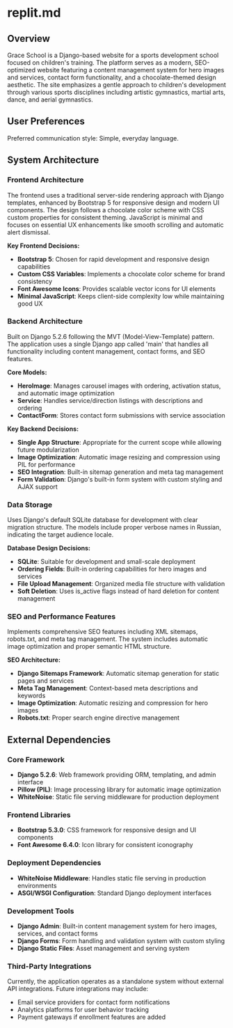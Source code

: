 # replit.md

## Overview

Grace School is a Django-based website for a sports development school focused on children's training. The platform serves as a modern, SEO-optimized website featuring a content management system for hero images and services, contact form functionality, and a chocolate-themed design aesthetic. The site emphasizes a gentle approach to children's development through various sports disciplines including artistic gymnastics, martial arts, dance, and aerial gymnastics.

## User Preferences

Preferred communication style: Simple, everyday language.

## System Architecture

### Frontend Architecture
The frontend uses a traditional server-side rendering approach with Django templates, enhanced by Bootstrap 5 for responsive design and modern UI components. The design follows a chocolate color scheme with CSS custom properties for consistent theming. JavaScript is minimal and focuses on essential UX enhancements like smooth scrolling and automatic alert dismissal.

**Key Frontend Decisions:**
- **Bootstrap 5**: Chosen for rapid development and responsive design capabilities
- **Custom CSS Variables**: Implements a chocolate color scheme for brand consistency
- **Font Awesome Icons**: Provides scalable vector icons for UI elements
- **Minimal JavaScript**: Keeps client-side complexity low while maintaining good UX

### Backend Architecture
Built on Django 5.2.6 following the MVT (Model-View-Template) pattern. The application uses a single Django app called 'main' that handles all functionality including content management, contact forms, and SEO features.

**Core Models:**
- **HeroImage**: Manages carousel images with ordering, activation status, and automatic image optimization
- **Service**: Handles service/direction listings with descriptions and ordering
- **ContactForm**: Stores contact form submissions with service association

**Key Backend Decisions:**
- **Single App Structure**: Appropriate for the current scope while allowing future modularization
- **Image Optimization**: Automatic image resizing and compression using PIL for performance
- **SEO Integration**: Built-in sitemap generation and meta tag management
- **Form Validation**: Django's built-in form system with custom styling and AJAX support

### Data Storage
Uses Django's default SQLite database for development with clear migration structure. The models include proper verbose names in Russian, indicating the target audience locale.

**Database Design Decisions:**
- **SQLite**: Suitable for development and small-scale deployment
- **Ordering Fields**: Built-in ordering capabilities for hero images and services
- **File Upload Management**: Organized media file structure with validation
- **Soft Deletion**: Uses is_active flags instead of hard deletion for content management

### SEO and Performance Features
Implements comprehensive SEO features including XML sitemaps, robots.txt, and meta tag management. The system includes automatic image optimization and proper semantic HTML structure.

**SEO Architecture:**
- **Django Sitemaps Framework**: Automatic sitemap generation for static pages and services
- **Meta Tag Management**: Context-based meta descriptions and keywords
- **Image Optimization**: Automatic resizing and compression for hero images
- **Robots.txt**: Proper search engine directive management

## External Dependencies

### Core Framework
- **Django 5.2.6**: Web framework providing ORM, templating, and admin interface
- **Pillow (PIL)**: Image processing library for automatic image optimization
- **WhiteNoise**: Static file serving middleware for production deployment

### Frontend Libraries
- **Bootstrap 5.3.0**: CSS framework for responsive design and UI components
- **Font Awesome 6.4.0**: Icon library for consistent iconography

### Deployment Dependencies
- **WhiteNoise Middleware**: Handles static file serving in production environments
- **ASGI/WSGI Configuration**: Standard Django deployment interfaces

### Development Tools
- **Django Admin**: Built-in content management system for hero images, services, and contact forms
- **Django Forms**: Form handling and validation system with custom styling
- **Django Static Files**: Asset management and serving system

### Third-Party Integrations
Currently, the application operates as a standalone system without external API integrations. Future integrations may include:
- Email service providers for contact form notifications
- Analytics platforms for user behavior tracking
- Payment gateways if enrollment features are added